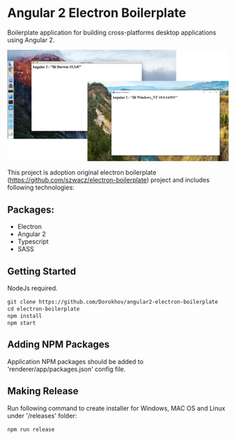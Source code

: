 
# Angular 2 Electron Boilerplate #

Boilerplate application for building cross-platforms desktop applications using Angular 2.

![alt tag](demo-picture.jpg)

This project is adoption original electron boilerplate (https://github.com/szwacz/electron-boilerplate) project and includes following technologies:

## Packages: ##

* Electron
* Angular 2
* Typescript
* SASS

## Getting Started ##

NodeJs required.

```
git clone https://github.com/Dorokhov/angular2-electron-boilerplate
cd electron-boilerplate
npm install
npm start
```

## Adding NPM Packages ##

Application NPM packages should be added to 'renderer/app/packages.json' config file.

## Making Release ##

Run following command to create installer for Windows, MAC OS and Linux under '/releases' folder:

```
npm run release
```

